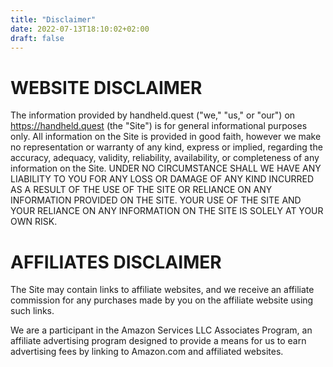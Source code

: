 ```yaml
---
title: "Disclaimer"
date: 2022-07-13T18:10:02+02:00
draft: false
---
```


# WEBSITE DISCLAIMER

The information provided by handheld.quest ("we," "us," or "our") on https://handheld.quest (the "Site") is for general informational purposes only. All information on the Site is provided in good faith, however we make no representation or warranty of any kind, express or implied, regarding the accuracy, adequacy, validity, reliability, availability, or completeness of any information on the Site. UNDER NO CIRCUMSTANCE SHALL WE HAVE ANY LIABILITY TO YOU FOR ANY LOSS OR DAMAGE OF ANY KIND INCURRED AS A RESULT OF THE USE OF THE SITE OR RELIANCE ON ANY INFORMATION PROVIDED ON THE SITE. YOUR USE OF THE SITE AND YOUR RELIANCE ON ANY INFORMATION ON THE SITE IS SOLELY AT YOUR OWN RISK.

# AFFILIATES DISCLAIMER

The Site may contain links to affiliate websites, and we receive an affiliate commission for any purchases made by you on the affiliate website using such links.

We are a participant in the Amazon Services LLC Associates Program, an affiliate advertising program designed to provide a means for us to earn advertising fees by linking to Amazon.com and affiliated websites.